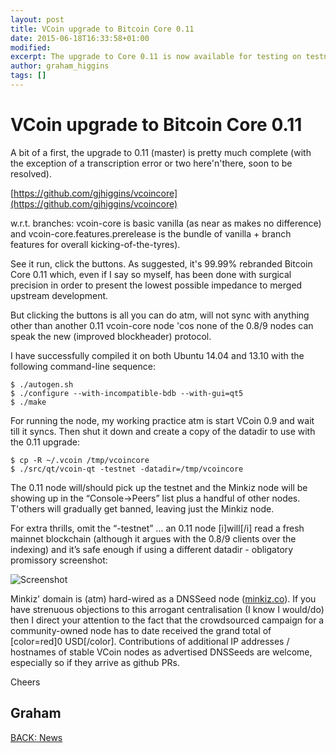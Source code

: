 ```yaml
---
layout: post
title: VCoin upgrade to Bitcoin Core 0.11
date: 2015-06-18T16:33:58+01:00
modified:
excerpt: The upgrade to Core 0.11 is now available for testing on testnet.
author: graham_higgins
tags: []
---
```


# VCoin upgrade to Bitcoin Core 0.11


A bit of a first, the upgrade to 0.11 (master) is pretty much complete (with the exception of a transcription error or two here'n'there, soon to be resolved).

[https://github.com/gjhiggins/vcoincore](https://github.com/gjhiggins/vcoincore)

w.r.t. branches: vcoin-core is basic vanilla (as near as makes no difference) and vcoin-core.features.prerelease is the bundle of vanilla + branch features for overall kicking-of-the-tyres).

See it run, click the buttons. As suggested, it's 99.99% rebranded Bitcoin Core 0.11 which, even if I say so myself, has been done with surgical precision in order to present the lowest possible impedance to merged upstream development.  

But clicking the buttons is all you can do atm, will not sync with anything other than another 0.11 vcoin-core node 'cos none of the 0.8/9 nodes can speak the new (improved blockheader) protocol.

I have successfully compiled it on both Ubuntu 14.04 and 13.10 with the following command-line sequence:

    $ ./autogen.sh
    $ ./configure --with-incompatible-bdb --with-gui=qt5
    $ ./make

For running the node, my working practice atm is start VCoin 0.9 and wait till it syncs. Then shut it down and create a copy of the datadir to use with the 0.11 upgrade:

    $ cp -R ~/.vcoin /tmp/vcoincore
    $ ./src/qt/vcoin-qt -testnet -datadir=/tmp/vcoincore


The 0.11 node will/should pick up the testnet and the Minkiz node will be showing up in the “Console->Peers” list plus a handful of other nodes. T'others will gradually get banned, leaving just the Minkiz node.

For extra thrills, omit the “-testnet” ... an 0.11 node [i]will[/i] read a fresh mainnet blockchain (although it argues with the 0.8/9 clients over the indexing) and it’s safe enough if using a different datadir - obligatory promissory screenshot:

![Screenshot](http://i.imgur.com/8ZM0maI.jpg)

Minkiz' domain is (atm) hard-wired as a DNSSeed node ([minkiz.co](https://minkiz.co)). If you have strenuous objections to this arrogant centralisation (I know I would/do) then I direct your attention to the fact that the crowdsourced campaign for a community-owned node has to date received the grand total of [color=red]0 USD[/color]. Contributions of additional IP addresses / hostnames of stable VCoin nodes as advertised DNSSeeds are welcome, especially so if they arrive as github PRs.


Cheers

Graham
---

<div><a markdown="0" href="{{ site.url }}/news" class="btn">BACK: News</a></div>